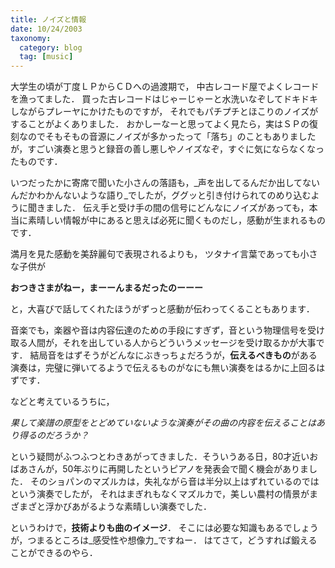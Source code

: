 ```yaml
---
title: ノイズと情報
date: 10/24/2003
taxonomy:
  category: blog
  tag: [music]
---
```


大学生の頃が丁度ＬＰからＣＤへの過渡期で，
中古レコード屋でよくレコードを漁ってました．
買った古レコードはじゃーじゃーと水洗いなぞしてドキドキしながらプレーヤにかけたものですが，
それでもパチプチとほこりのノイズがすることがよくありました．
おかしーなーと思ってよく見たら，実はＳＰの復刻なのでそもそもの音源にノイズが多かったって「落ち」のこともありましたが，すごい演奏と思うと録音の善し悪しやノイズなぞ，すぐに気にならなくなったものです．

いつだったかに寄席で聞いた小さんの落語も，_声を出してるんだか出してないんだかわかんないような語り_でしたが，ググッと引き付けられてのめり込むように聞きました．
伝え手と受け手の間の信号にどんなにノイズがあっても，本当に素晴しい情報が中にあると思えば必死に聞くものだし，感動が生まれるものです．

満月を見た感動を美辞麗句で表現されるよりも，
ツタナイ言葉であっても小さな子供が
> 
**おつきさまがねー，まーーんまるだったのーーー**

と，大喜びで話してくれたほうがずっと感動が伝わってくることもあります．

音楽でも，楽器や音は内容伝達のための手段にすぎず，音という物理信号を受け取る人間が，それを出している人からどういうメッセージを受け取るかが大事です．
結局音をはずそうがどんなにぶきっちょだろうが，**伝えるべきもの**がある演奏は，完璧に弾いてるようで伝えるものがなにも無い演奏をはるかに上回るはずです．

などと考えているうちに，
> 
_果して楽譜の原型をとどめていないような演奏がその曲の内容を伝えることはあり得るのだろうか？_

という疑問がふつふつとわきあがってきました．そういうある日，80才近いおばあさんが，50年ぶりに再開したというピアノを発表会で聞く機会がありました．
そのショパンのマズルカは，失礼ながら音は半分以上はずれているのではという演奏でしたが，
それはまぎれもなくマズルカで，美しい農村の情景がまざまざと浮かびあがるような素晴しい演奏でした．

というわけで，**技術よりも曲のイメージ**．
そこには必要な知識もあるでしょうが，つまるところは_感受性や想像力_ですねー．
はてさて，どうすれば鍛えることができるのやら．